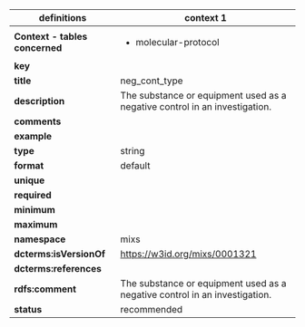 

| definitions | context 1 |
|-|-|
| **Context - tables concerned** | <ul><li>molecular-protocol</li></ul> |
| **key** |  |
| **title** | neg_cont_type |
| **description** | The substance or equipment used as a negative control in an investigation. |
| **comments** |  |
| **example** |  |
| **type** | string |
| **format** | default |
| **unique** |  |
| **required** |  |
| **minimum** |  |
| **maximum** |  |
| **namespace** | mixs |
| **dcterms:isVersionOf** | https://w3id.org/mixs/0001321 |
| **dcterms:references** |  |
| **rdfs:comment** | The substance or equipment used as a negative control in an investigation. |
| **status** | recommended |
